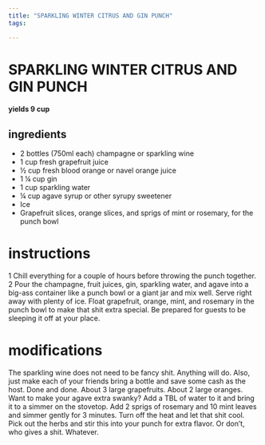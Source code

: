 ```yaml
---
title: "SPARKLING WINTER CITRUS AND GIN PUNCH"
tags:

---
```


# SPARKLING WINTER CITRUS AND GIN PUNCH
#### yields  9 cup

## ingredients
* 2 bottles (750ml each) champagne or sparkling wine
* 1 cup fresh grapefruit juice
* ½ cup fresh blood orange or navel orange juice
* 1 ¼ cup gin
* 1 cup sparkling water
* ¼ cup agave syrup or other syrupy sweetener
* Ice
* Grapefruit slices, orange slices, and sprigs of mint or rosemary, for the punch bowl

# instructions
1 Chill everything for a couple of hours before throwing the punch together.
2 Pour the champagne, fruit juices, gin, sparkling water, and agave into a big-ass container like a punch bowl or a giant jar and mix well. Serve right away with plenty of ice. Float grapefruit, orange, mint, and rosemary in the punch bowl to make that shit extra special. Be prepared for guests to be sleeping it off at your place.

# modifications

The sparkling wine does not need to be fancy shit. Anything will do. Also, just make each of your friends bring a bottle and save some cash as the host. Done and done.
 About 3 large grapefruits.
 About 2 large oranges.
 Want to make your agave extra swanky? Add a TBL of water to it and bring it to a simmer on the stovetop. Add 2 sprigs of rosemary and 10 mint leaves and simmer gently for 3 minutes. Turn off the heat and let that shit cool. Pick out the herbs and stir this into your punch for extra flavor. Or don’t, who gives a shit. Whatever.
	


